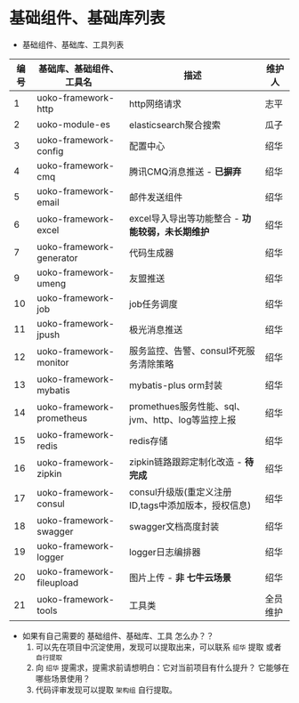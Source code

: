 # 基础组件、基础库列表

* 基础组件、基础库、工具列表

编号|基础库、基础组件、工具名|描述|维护人
---|---|---|---
1|uoko-framework-http|http网络请求|志平
2|uoko-module-es|elasticsearch聚合搜索|瓜子
3|uoko-framework-config|配置中心|绍华
4|uoko-framework-cmq|腾讯CMQ消息推送 - **已摒弃**|绍华
5|uoko-framework-email|邮件发送组件|绍华
6|uoko-framework-excel|excel导入导出等功能整合 - **功能较弱，未长期维护**|绍华
7|uoko-framework-generator|代码生成器|绍华
9|uoko-framework-umeng|友盟推送|绍华
10|uoko-framework-job|job任务调度|绍华
11|uoko-framework-jpush|极光消息推送|绍华
12|uoko-framework-monitor|服务监控、告警、consul坏死服务清除策略|绍华
13|uoko-framework-mybatis|mybatis-plus orm封装|绍华
14|uoko-framework-prometheus|promethues服务性能、sql、jvm、http、log等监控上报|绍华
15|uoko-framework-redis|redis存储|绍华
16|uoko-framework-zipkin|zipkin链路跟踪定制化改造 - **待完成**|绍华
17|uoko-framework-consul|consul升级版(重定义注册ID,tags中添加版本，授权信息)|绍华
18|uoko-framework-swagger|swagger文档高度封装|绍华
19|uoko-framework-logger|logger日志编排器|绍华
20|uoko-framework-fileupload|图片上传 - **非 七牛云场景**|绍华
21|uoko-framework-tools|工具类|全员维护


* 如果有自己需要的 基础组件、基础库、工具 怎么办？？
  1. 可以先在项目中沉淀使用，发现可以提取出来，可以联系 `绍华` 提取 或者 `自行提取`
  2. 向 `绍华` 提需求，提需求前请想明白：它对当前项目有什么提升？ 它能够在哪些场景使用？
  3. 代码评审发现可以提取 `架构组` 自行提取。
 
